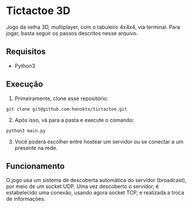 # Tictactoe 3D
Jogo da velha 3D, multiplayer, com o tabuleiro 4x4x4, via terminal. Para jogar, basta seguir os passos descritos nesse arquivo.
## Requisitos
* Python3

## Execução
1. Primeiramente, clone esse repositório:

```
git clone git@github.com:henoktx/tictactoe.git
```
2. Após isso, vá para a pasta e execute o comando:

```
python3 main.py
```
3. Você poderá escolher entre hostear um servidor ou se conectar a um presente na rede.

## Funcionamento
O jogo usa um sistema de descoberta automática do servidor (broadcast), por meio de um socket UDP. Uma vez descoberto o servidor, é estabelecido uma conexão, usando agora socket TCP, e realizada a troca de informações.